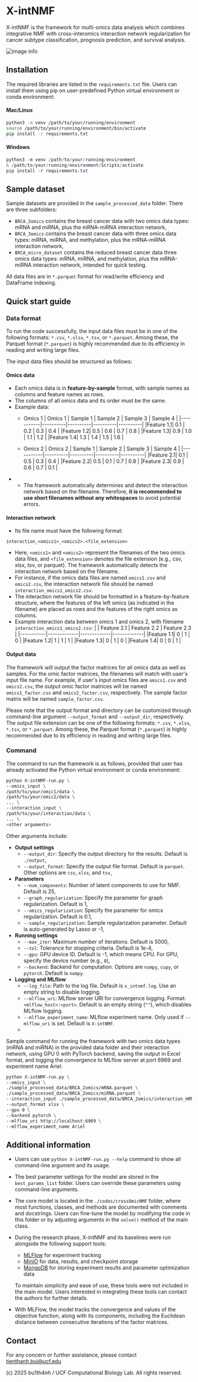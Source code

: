 # X-intNMF

X-intNMF is the framework for multi-omics data analysis which combines integrative NMF with cross-interomics interaction network regularization for cancer subtype classification, prognosis prediction, and survival analysis.

![image info](./readme_resources/overview_figure.png)

## Installation

The required libraries are listed in the `requirements.txt` file. Users can install them using pip on user-predefined Python virtual environment or conda environment:

#### Mac/Linux
```bash
python3 -m venv /path/to/your/running/environment
source /path/to/your/running/environment/bin/activate
pip install -r requirements.txt
```

#### Windows
```powershell
python3 -m venv /path/to/your/running/environment
& /path/to/your/running/environment/Scripts/activate
pip install -r requirements.txt
```


## Sample dataset
Sample datasets are provided in the `sample_processed_data` folder. There are three subfolders:
- `BRCA_2omics` contains the breast cancer data with two omics data types: mRNA and miRNA, plus the mRNA-miRNA interaction network,
- `BRCA_3omics` contains the breast cancer data with three omics data types: mRNA, miRNA, and methylation, plus the mRNA-miRNA interaction network,
- `BRCA_micro_dataset` contains the reduced breast cancer data three omics data types: mRNA, miRNA, and methylation, plus the mRNA-miRNA interaction network, intended for quick testing.

All data files are in `*.parquet` format for read/write efficiency and DataFrame indexing. 



## Quick start guide

### Data format
To run the code successfully, the input data files must be in one of the following formats: `*.csv`, `*.xlsx`, `*.tsv`, or `*.parquet`. Among these, the Parquet format (`*.parquet`) is highly recommended due to its efficiency in reading and writing large files. 

The input data files should be structured as follows:

#### Omics data
- Each omics data is in **feature-by-sample** format, with sample names as columns and feature names as rows.
- The columns of all omics data and its order must be the same.
- Example data:
    - Omics 1
        |  Omics 1  | Sample 1 | Sample 2 | Sample 3 | Sample 4 |
        |-----------|----------|----------|----------|----------|
        |Feature 1.1| 0.1      | 0.2      | 0.3      | 0.4      |
        |Feature 1.2| 0.5      | 0.6      | 0.7      | 0.8      |
        |Feature 1.3| 0.9      | 1.0      | 1.1      | 1.2      |
        |Feature 1.4| 1.3      | 1.4      | 1.5      | 1.6      |

    - Omics 2
        |  Omics 2  | Sample 1 | Sample 2 | Sample 3 | Sample 4 |
        |-----------|----------|----------|----------|----------|
        |Feature 2.1| 0.1      | 0.5      | 0.3      | 0.4      |
        |Feature 2.2| 0.5      | 0.1      | 0.7      | 0.8      |
        |Feature 2.3| 0.9      | 0.6      | 0.7      | 0.1      |
- - The framework automatically determines and detect the interaction network based on the filename. Therefore, **it is recommended to use short filenames without any whitespaces** to avoid potential errors.

#### Interaction network
- Its file name must have the following format:
```
interaction_<omics1>_<omics2>.<file_extension>
```
- Here, `<omics1>` and `<omics2>` represent the filenames of the two omics data files, and `<file_extension>` denotes the file extension (e.g., csv, xlsx, tsv, or parquet). The framework automatically detects the interaction network based on the filename.
- For instance, if the omics data files are named `omics1.csv` and `omics2.csv`, the interaction network file should be named `interaction_omics1_omics2.csv`.
- The interaction network file should be formatted in a feature-by-feature structure, where the features of the left omics (as indicated in the filename) are placed as rows and the features of the right omics as columns.
- Example interaction data between omics 1 and omics 2, with filename `interaction_omics1_omics2.csv`:
    |           | Feature 2.1 | Feature 2.2 | Feature 2.3 |
    |-----------|-------------|-------------|-------------|
    |Feature 1.1| 0           | 1           | 0           |
    |Feature 1.2| 1           | 1           | 1           |
    |Feature 1.3| 0           | 1           | 0           |
    |Feature 1.4| 0           | 0           | 1           |

#### Output data
The framework will output the factor matrices for all omics data as well as samples. For the omic factor matrices, the filenames will match with user's input file name. For example, if user's input omics files are `omics1.csv` and `omics2.csv`, the output omic factor matrices will be named `omics1_factor.csv` and `omics2_factor.csv`, respectively. The sample factor matrix will be named `sample_factor.csv`. 

Please note that the output format and directory can be customized through command-line argument `--output_format` and `--output_dir`, respectively. The output file extension can be one of the following formats: `*.csv`, `*.xlsx`, `*.tsv`, or `*.parquet`. Among these, the Parquet format (`*.parquet`) is highly recommended due to its efficiency in reading and writing large files. 


### Command
The command to run the framework is as follows, provided that user has already activated the Python virtual environment or conda environment:
```bash
python X-intNMF-run.py \
--omics_input \
/path/to/your/omic1/data \
/path/to/your/omic2/data \
... \
--interaction_input \
/path/to/your/interaction/data \
... \
<other arguments>
```


Other arguments include:
- **Output settings**
  - `--output_dir`: Specify the output directory for the results. Default is `./output`,
  - `--output_format`: Specify the output file format. Default is `parquet`. Other options are `csv`, `xlsx`, and `tsv`,
- **Parameters**
  - `--num_components`: Number of latent components to use for NMF. Default is 25,
  - `--graph_regularization`: Specify the parameter for graph regularization. Default is 1,
  - `--omics_regularization`: Specify the parameter for omics regularization. Default is 0.1,
  - `--sample_regularization`: Sample regularization parameter. Default is auto-generated by Lasso or -1,
- **Running settings**
  - `--max_iter`: Maximum number of iterations. Default is 5000,
  - `--tol`: Tolerance for stopping criteria. Default is 1e-4,
  - `--gpu`: GPU device ID. Default is -1, which means CPU. For GPU, specify the device number (e.g., `0`),
  - `--backend`: Backend for computation. Options are `numpy`, `cupy`, or `pytorch`. Default is `numpy`.
- **Logging and MLflow**
  - `--log_file`: Path to the log file. Default is `x_intnmf.log`. Use an empty string to disable logging.
  - `--mlflow_uri`: MLflow server URI for convergence logging. Format: `<mlflow_host>:<port>`. Default is an empty string (`""`), which disables MLflow logging.
  - `--mlflow_experiment_name`: MLflow experiment name. Only used if `--mlflow_uri` is set. Default is `X-intNMF`.
  - 



Sample command for running the framework with two omics data types (mRNA and miRNA) in the provided data folder and their interaction network, using GPU 0 with PyTorch backend, saving the output in Excel format, and logging the convergence to MLflow server at port 6969 and experiment name Ariel:
```bash
python X-intNMF-run.py \
--omics_input \
./sample_processed_data/BRCA_2omics/mRNA.parquet \
./sample_processed_data/BRCA_2omics/miRNA.parquet \
--interaction_input ./sample_processed_data/BRCA_2omics/interaction_mRNA_miRNA.parquet \
--output_format xlsx \
--gpu 0 \
--backend pytorch \
--mlflow_uri http://localhost:6969 \
--mlflow_experiment_name Ariel
```


## Additional information
- Users can use `python X-intNMF-run.py --help` command to show all command-line argument and its usage.
- The best parameter settings for the model are stored in the `best_params_list` folder. Users can override these parameters using command-line arguments.  
- The core model is located in the `./codes/crossOmicNMF` folder, where most functions, classes, and methods are documented with comments and docstrings. Users can fine-tune the model by modifying the code in this folder or by adjusting arguments in the `solve()` method of the main class.  
- During the research phase, X-intNMF and its baselines were run alongside the following support tools:  
    - [MLFlow](https://mlflow.org/) for experiment tracking  
    - [MinIO](https://min.io/) for data, results, and checkpoint storage  
    - [MongoDB](https://www.mongodb.com/) for storing experiment results and parameter optimization data  

    To maintain simplicity and ease of use, these tools were not included in the main model. Users interested in integrating these tools can contact the authors for further details.  
- With MLFlow, the model tracks the convergence and values of the objective function, along with its components, including the Euclidean distance between consecutive iterations of the factor matrices.


## Contact
For any concern or further assistance, please contact [tienthanh.bui@ucf.edu](mailto:tienthanh.bui@ucf.edu)


(c) 2025 bu1th4nh / UCF Computational Biology Lab. All rights reserved. 
